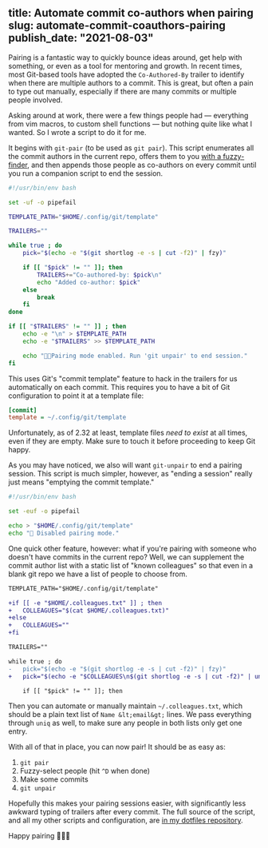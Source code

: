 title: Automate commit co-authors when pairing
slug: automate-commit-coauthors-pairing
publish_date: "2021-08-03"
---
Pairing is a fantastic way to quickly bounce ideas around, get help with
something, or even as a tool for mentoring and growth. In recent times, most
Git-based tools have adopted the `Co-Authored-By` trailer to identify when
there are multiple authors to a commit. This is great, but often a pain to type
out manually, especially if there are many commits or multiple people involved.

Asking around at work, there were a few things people had &mdash; everything
from vim macros, to custom shell functions &mdash; but nothing quite like what
I wanted. So I wrote a script to do it for me.

It begins with `git-pair` (to be used as `git pair`). This script enumerates
all the commit authors in the current repo, offers them to you [with a
fuzzy-finder](https://github.com/jhawthorn/fzy), and then appends those people
as co-authors on every commit until you run a companion script to end the
session.

```bash
#!/usr/bin/env bash

set -uf -o pipefail

TEMPLATE_PATH="$HOME/.config/git/template"

TRAILERS=""

while true ; do
	pick="$(echo -e "$(git shortlog -e -s | cut -f2)" | fzy)"

	if [[ "$pick" != "" ]]; then
		TRAILERS+="Co-authored-by: $pick\n"
		echo "Added co-author: $pick"
	else
		break
	fi
done

if [[ "$TRAILERS" != "" ]] ; then
	echo -e "\n" > $TEMPLATE_PATH
	echo -e "$TRAILERS" >> $TEMPLATE_PATH

	echo "🧑‍💻Pairing mode enabled. Run 'git unpair' to end session."
fi
```

This uses Git's "commit template" feature to hack in the trailers for us
automatically on each commit. This requires you to have a bit of Git
configuration to point it at a template file:

```ini
[commit]
template = ~/.config/git/template
```

Unfortunately, as of 2.32 at least, template files _need to exist_ at all
times, even if they are empty. Make sure to touch it before proceeding to keep
Git happy.

As you may have noticed, we also will want `git-unpair` to end a pairing
session. This script is much simpler, however, as "ending a session" really
just means "emptying the commit template."

```bash
#!/usr/bin/env bash

set -euf -o pipefail

echo > "$HOME/.config/git/template"
echo "👋 Disabled pairing mode."
```

One quick other feature, however: what if you're pairing with someone who
doesn't have commits in the current repo? Well, we can supplement the commit
author list with a static list of "known colleagues" so that even in a blank
git repo we have a list of people to choose from.

```diff
TEMPLATE_PATH="$HOME/.config/git/template"

+if [[ -e "$HOME/.colleagues.txt" ]] ; then
+	COLLEAGUES="$(cat $HOME/.colleagues.txt)"
+else
+	COLLEAGUES=""
+fi

TRAILERS=""

while true ; do
-	pick="$(echo -e "$(git shortlog -e -s | cut -f2)" | fzy)"
+	pick="$(echo -e "$COLLEAGUES\n$(git shortlog -e -s | cut -f2)" | uniq | fzy)"

	if [[ "$pick" != "" ]]; then
```

Then you can automate or manually maintain `~/.colleagues.txt`, which should be
a plain text list of `Name &lt;email&gt;` lines. We pass everything through
`uniq` as well, to make sure any people in both lists only get one entry.

With all of that in place, you can now pair! It should be as easy as:

1. `git pair`
2. Fuzzy-select people (hit `^D` when done)
3. Make some commits
4. `git unpair`

Hopefully this makes your pairing sessions easier, with significantly less
awkward typing of trailers after every commit. The full source of the script,
and all my other scripts and configuration, are [in my dotfiles
repository][bin].

Happy pairing 🧑‍💻✨

[bin]: https://github.com/alexblackie/dotfiles/tree/e1c1136e8efb278d0a5a8493bf16376cb15e328a/configs/bin
